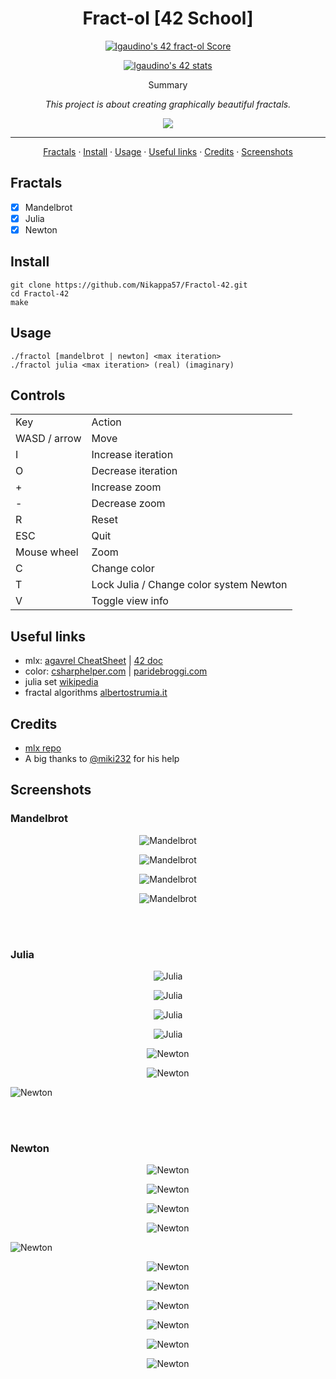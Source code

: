 <h1 align="center">Fract-ol [42 School]</h1>

<p align="center">
	<a href="https://github.com/JaeSeoKim/badge42"><img src="https://badge42.vercel.app/api/v2/cld6lomfp00250fl5aqiuznp2/project/3099376" alt="lgaudino's 42 fract-ol Score" /></a>
</p>

<p align="center">
  <a href="https://github.com/JaeSeoKim/badge42">
   <img src="https://badge42.vercel.app/api/v2/cld6lomfp00250fl5aqiuznp2/stats?cursusId=21&coalitionId=124" alt="lgaudino's 42 stats" />
  </a>
</p>

<p align="center">Summary</p>
<p align="center"><i>This project is about creating graphically beautiful fractals.</i></p>

<p align="center"><img src="https://img.shields.io/badge/Version-2-blue?style=for-the-badge"></p>

<hr>
<!-- Table of Contents -->

<p align="center">
	<a href="#fractals">Fractals</a>
	·
	<a href="#install">Install</a>
	·
	<a href="#usage">Usage</a>
	·
	<a href="#useful-links">Useful links</a>
	·
	<a href="#credits">Credits</a>
	·
	<a href="#screenshots">Screenshots</a>
</p>

## Fractals
- [x] Mandelbrot
- [x] Julia
- [x] Newton

## Install
```
git clone https://github.com/Nikappa57/Fractol-42.git
cd Fractol-42
make
```

## Usage
```
./fractol [mandelbrot | newton] <max iteration>
./fractol julia <max iteration> (real) (imaginary)
```

## Controls
<table>
	<tr>
		<td>Key</td>
		<td>Action</td>
	</tr>
	<tr>
		<td>WASD / arrow</td>
		<td>Move</td>
	</tr>
	<tr>
		<td>I</td>
		<td>Increase iteration</td>
	</tr>
	<tr>
		<td>O</td>
		<td>Decrease iteration</td>
	</tr>
	<tr>
		<td>+</td>
		<td>Increase zoom</td>
	</tr>
	<tr>
		<td>-</td>
		<td>Decrease zoom</td>
	</tr>
	<tr>
		<td>R</td>
		<td>Reset</td>
	</tr>
	<tr>
		<td>ESC</td>
		<td>Quit</td>
	</tr>
	<tr>
		<td>Mouse wheel</td>
		<td>Zoom</td>
	</tr>
	<tr>
		<td>C</td>
		<td>Change color</td>
	</tr>
	<tr>
		<td>T</td>
		<td>Lock Julia / Change color system Newton</td>
	</tr>
	<tr>
		<td>V</td>
		<td>Toggle view info</td>
	</tr>
</table>

## Useful links
- mlx: [agavrel CheatSheet](https://github.com/agavrel/42_CheatSheet#0x01--computer-graphics---using-sdl2-to-create-fractal) | [42 doc](https://harm-smits.github.io/42docs/libs/minilibx)
- color: [csharphelper.com](http://www.csharphelper.com/howtos/howto_mandelbrot_smooth.html) | [paridebroggi.com](https://www.paridebroggi.com/blogpost/2015/05/06/fractal-continuous-coloring/)
- julia set [wikipedia](https://en.wikipedia.org/wiki/Julia_set)
- fractal algorithms [albertostrumia.it](http://www.albertostrumia.it/sites/default/files/Fractals/FractalGallery2/FractalGallery2.html#map)

## Credits
- [mlx repo](https://github.com/42Paris/minilibx-linux)
- A big thanks to [@miki232](https://github.com/miki232) for his help

## Screenshots

### Mandelbrot

<p align="center">
	<img src="./imgs/img-11.png" alt="Mandelbrot" />
</p>
<p align="center">
	<img src="./imgs/img-12.png" alt="Mandelbrot" />
</p>
<p align="center">
	<img src="./imgs/img-14.png" alt="Mandelbrot" />
</p>
<p align="center">
	<img src="./imgs/img-15.png" alt="Mandelbrot" />
</p>
<br><br>

### Julia
<p align="center">
	<img src="./imgs/img-21.png" alt="Julia" />
</p>
<p align="center">
	<img src="./imgs/img-22.png" alt="Julia" />
</p>
<p align="center">
	<img src="./imgs/img-23.png" alt="Julia" />
</p>
<p align="center">
	<img src="./imgs/img-24.png" alt="Julia" />
</p>
<p align="center">
	<img src="./imgs/img-9.png" alt="Newton" />
</p>
<p align="center">
	<img src="./imgs/img-10.png" alt="Newton" />
</p>
<p >
	<img src="./imgs/img-13.png" alt="Newton" />
</p>
<br><br>

### Newton

<p align="center">
	<img src="./imgs/img-3.png" alt="Newton" />
</p>
<p align="center">
	<img src="./imgs/img-4.png" alt="Newton" />
</p>
<p align="center">
	<img src="./imgs/img-5.png" alt="Newton" />
</p>
<p align="center">
	<img src="./imgs/img-6.png" alt="Newton" />
</p>
<p>
	<img src="./imgs/img-7.png" alt="Newton" />
</p>
<p align="center">
	<img src="./imgs/img-8.png" alt="Newton" />
</p>
<p align="center">
	<img src="./imgs/img-16.png" alt="Newton" />
</p>
<p align="center">
	<img src="./imgs/img-17.png" alt="Newton" />
</p>
<p align="center">
	<img src="./imgs/img-18.png" alt="Newton" />
</p>
<p align="center">
	<img src="./imgs/img-19.png" alt="Newton" />
</p>
<p align="center">
	<img src="./imgs/img-20.png" alt="Newton" />
</p>

